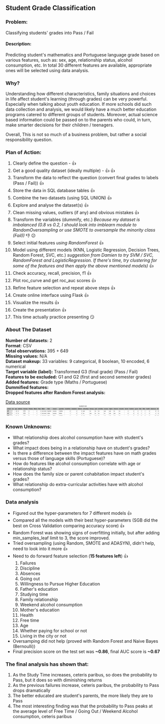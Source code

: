 ## Student Grade Classification

### Problem:
Classifying students' grades into Pass / Fail

#### Description:
Predicting student's mathematics and Portuguese language grade based on various features, such as:
sex, age, relationship status, alcohol consumption, etc. In total 30 different features are available, appropriate ones will be selected using data analysis.

### Why?
Understanding how different characteristics, family situations and choices in life affect student's learning (through grades) can be very powerful. Especially when talking about youth education. If more schools did such data collection and analysis, we would likely have a much better education programs catered to different groups of students.
Moreover, actual science based information could be passed on to the parents who could, in turn, make smarter decisions for their children / teenagers.

Overall, This is not so much of a business problem, but rather a social responsibility question.  

### Plan of Action:

1. Clearly define the question - :thumbsup:
2. Get a good quality dataset (ideally multiple) - :thumbsup: :thumbsup:
3. Transform the data to reflect the question (convert final grades to labels (Pass / Fail)) :thumbsup:
4. Store the data in SQL database tables :thumbsup:
5. Combine the two datasets (using SQL UNION) :thumbsup:
6. Explore and analyse the dataset(s) :thumbsup:
7. Clean missing values, outliers (if any) and obvious mistakes :thumbsup:  
8. Transform the variables (dummify, etc.) *Because my dataset is imbalanced (0.8 vs 0.2, I should look into imblearn module to RandomOversampling or use SMOTE to oversample the minority class (Fail))* :thumbsdown: :confused:
9. Select initial features *using RandomForest* :thumbsup:
10. Model using different models (KNN, Logistic Regression, Decision Trees, Random Forest, SVC, etc.) *suggestion from Damien to try SVM / SVC, RandomForest and LogisticRegression. If there's time, try clustering for some of the features and then apply the above mentioned models)* :thumbsup:
11. Check accuracy, recall, precision, f1 :thumbsup:
12. Plot roc_curve and get roc_auc scores :thumbsup:
13. Refine feature selection and repeat above steps :thumbsup:
14. Create online interface using Flask :thumbsup:
15. Visualize the results :thumbsup:
16. Create the presentation :thumbsup:
17. This time actually practice presenting :smirk:

### About The Dataset

**Number of datasets:** 2  
**Format**: CSV  
**Total observations:** 395 + 649  
**Missing values:** N/A  
**Dataset makeup:** 33 variables: 9 categorical, 8 boolean, 10 encoded, 6 numerical  
**Target variable (label):** Transformed G3 (final grade) (Pass / Fail)  
**Features to be excluded:** G1 and G2 (first and second semester grades)  
**Added features:** Grade type (Maths / Portuguese)  
**Dummified features:**   
**Dropped features after Random Forest analysis:**  

[Data source](http://archive.ics.uci.edu/ml/datasets/Student+Performance#)
![What a Fail!](Student_Grades_dataset.png)

### Known Unknowns:

* What relationship does alcohol consumption have with student's grades?
* What impact does being in a relationship have on student's grades?
* Is there a difference between the impact features have on math grades versus those of language skills (Portuguese)?
* How do features like alcohol consumption correlate with age or relationship status?
* How does the family size or parent cohabitation impact student's grades?
* What relationship do extra-curricular activities have with alcohol consumption?

### Data analysis

* Figured out the hyper-parameters for 7 different models :thumbsup:  
* Compared all the models with their best hyper-parameters (SGB did the best on Cross Validation comparing accuracy score) :thumbsup:  
* Random Forest was showing signs of overfitting initially, but after adding min_samples_leaf limit to 3, the score improved.  
* Tried oversampling (using Random, SMOTE and ADASYN), didn't help, need to look into it more :thumbsup:  
* Need to do forward feature selection (**15 features left**) :thumbsup:
  1. Failures
  2. Discipline
  3. Absences
  4. Going out
  5. Willingness to Pursue Higher Education
  6. Father's education
  7. Studying time
  8. Family relationship
  9. Weekend alcohol consumption
  10. Mother's education
  11. Health
  12. Free time
  13. Age
  14. Whether paying for school or not
  15. Living in the city or not
* Oversamping did not help (proved with Random Forest and Naive Bayes (Bernoulli))
* Final precision score on the test set was **~0.86**, final AUC score is **~0.67**   
### The final analysis has shown that:
  1. As the Study Time increases, ceteris paribus, so does the probability to Pass, but it does so with diminishing returns  
  2. As the previous failures increase, ceteris paribus, the probability to Pass drops dramatically  
  3. The better educated are student's parents, the more likely they are to Pass  
  4. The most interesting finding was that the probability to Pass peaks at the average level of Free Time / Going Out / Weekend Alcohol consumption, ceteris paribus
